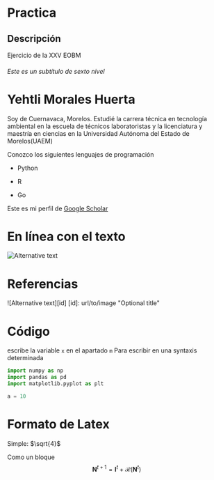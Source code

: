 # Practica

## Descripción
Ejercicio de la XXV EOBM

###### Este es un subtítulo de sexto nivel

Yehtli Morales Huerta
=========
Soy de Cuernavaca, Morelos. Estudié la carrera técnica en tecnología ambiental en la escuela de técnicos laboratoristas y la licenciatura y maestría en ciencias en la Universidad Autónoma del Estado de Morelos(UAEM)

Conozco los siguientes lenguajes de programación
- Python
+ R
* Go

Este es mi perfil de [Google Scholar](https://scholar.google.com/citations?user=gwc8F5AAAAAJ&hl=es)

# En línea con el texto

![Alternative text](/images.jpg "Logo de la EOBM")

# Referencias

![Alternative text][id]
[id]: url/to/image "Optional title"

# Código 

escribe la variable ```x``` en el apartado  ```m```
Para escribir en una syntaxis determinada
```python
import numpy as np
import pandas as pd
import matplotlib.pyplot as plt

a = 10
```

# Formato de Latex
Simple: $\sqrt{4}$

Como un bloque
$$ \mathbold{N}^{t+1} =  \mathbold{I}^t +\mathcal{R}(\mathbold{N}^t) $$
